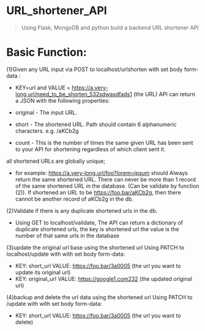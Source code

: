 # URL_shortener_API
> Using Flask, MongoDB and python build a backend URL shortener API
# Basic Function:
(1)Given any URL input via POST to localhost/urlshorten with set body form-data :
+ KEY=url and VALUE = https://a.very-long.url/need_to_be_shorten_532sdwasdfads1 (the URL)
 API can return a JSON with the following properties:

+  original - The input URL.
+  short - The shortened URL. Path should contain 6 alphanumeric characters. e.g. /aKCb2g
+  count - This is the number of times the same given URL has been sent to your API for shortening regardless of which client sent it.

 all shortened URLs are globally unique; 
 + for example: https://a.very-long.url/foo?lorem=ipsum should Always return the same shortened URL.
 There can never be more than 1 record of the same shortened URL in the database. (Can be validate by function (2)).
 If shortened an URL to be https://foo.bar/aKCb2g, then there cannot be another record of aKCb2g in the db.

 (2)Validate if there is any duplicate shortened urls in the db.
 + Using GET to localhost/validate, 
 The API can return a dictionary of duplicate shortened urls, the key is shortened url the value is the number of that same urls in the database
 
(3)update the original url base using the shortened url
 Using PATCH to localhost/update with with set body form-data:
 + KEY: short_url     VALUE: https://foo.bar/3a0005 (the url you want to update its original url)
 + KEY: original_url  VALUE: https://google1.com232 (the updated original url)

(4)backup and delete the url data using the shortened url
  Using PATCH to <the address>/update with with set body form-data:
  + KEY: short_url     VALUE: https://foo.bar/3a0005 (the url you want to delete)
